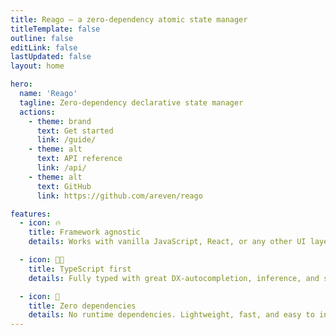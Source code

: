 ```yaml
---
title: Reago — a zero-dependency atomic state manager
titleTemplate: false
outline: false
editLink: false
lastUpdated: false
layout: home

hero:
  name: 'Reago'
  tagline: Zero-dependency declarative state manager
  actions:
    - theme: brand
      text: Get started
      link: /guide/
    - theme: alt
      text: API reference
      link: /api/
    - theme: alt
      text: GitHub
      link: https://github.com/areven/reago

features:
  - icon: 🔥
    title: Framework agnostic
    details: Works with vanilla JavaScript, React, or any other UI layer. No tight coupling.

  - icon: 🧑‍💻
    title: TypeScript first
    details: Fully typed with great DX-autocompletion, inference, and safety by default.

  - icon: 🚀
    title: Zero dependencies
    details: No runtime dependencies. Lightweight, fast, and easy to integrate.
---
```

